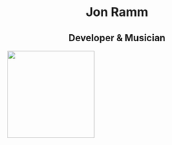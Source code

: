 <h1 align="center">
  Jon Ramm</h1>
<h2 align="center">
  Developer & Musician
 </h2>

<img src="https://media.giphy.com/media/26xByIDDjGs3nGhwY/giphy.gif" width="200" height="auto" />
